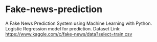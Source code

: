 # Fake-news-prediction
A Fake News Prediction System using Machine Learning with Python.
Logistic Regression model for prediction. 
Dataset Link: https://www.kaggle.com/c/fake-news/data?select=train.csv

